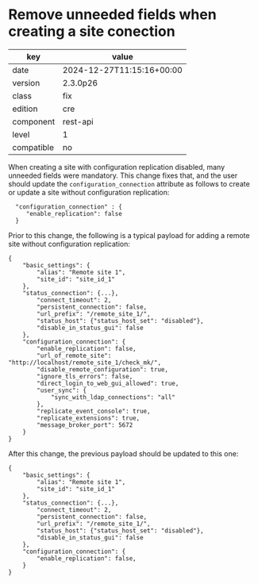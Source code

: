 [//]: # (werk v2)
# Remove unneeded fields when creating a site conection

key        | value
---------- | ---
date       | 2024-12-27T11:15:16+00:00
version    | 2.3.0p26
class      | fix
edition    | cre
component  | rest-api
level      | 1
compatible | no

When creating a site with configuration replication disabled, many unneeded fields were mandatory.
This change fixes that, and the user should update the `configuration_connection` attribute as
follows to create or update a site without configuration replication:

```
  "configuration_connection" : {
     "enable_replication": false
  }
```

Prior to this change, the following is a typical payload for adding a remote site without
configuration replication:

```
{
    "basic_settings": {
        "alias": "Remote site 1",
        "site_id": "site_id_1"
    },
    "status_connection": {...},
        "connect_timeout": 2,
        "persistent_connection": false,
        "url_prefix": "/remote_site_1/",
        "status_host": {"status_host_set": "disabled"},
        "disable_in_status_gui": false
    },
    "configuration_connection": {
        "enable_replication": false,
        "url_of_remote_site": "http://localhost/remote_site_1/check_mk/",
        "disable_remote_configuration": true,
        "ignore_tls_errors": false,
        "direct_login_to_web_gui_allowed": true,
        "user_sync": {
            "sync_with_ldap_connections": "all"
        },
        "replicate_event_console": true,
        "replicate_extensions": true,
        "message_broker_port": 5672
    }
}
```

After this change, the previous payload should be updated to this one:

```
{
    "basic_settings": {
        "alias": "Remote site 1",
        "site_id": "site_id_1"
    },
    "status_connection": {...},
        "connect_timeout": 2,
        "persistent_connection": false,
        "url_prefix": "/remote_site_1/",
        "status_host": {"status_host_set": "disabled"},
        "disable_in_status_gui": false
    },
    "configuration_connection": {
        "enable_replication": false,
    }
}
```
